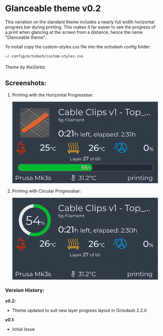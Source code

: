 # Glanceable theme v0.2

This variation on the standard theme includes a nearly full width horizontal progress bar during printing. This makes it far easier to see the progress of a print when glancing at the screen from a distance, hence the name "Glanceable theme".

To install copy the custom-styles.css file into the octodash config folder:
```
~/.config/octodash/custom-styles.css
```


###### Theme by theGarbz.

## Screenshots:

1. Printing with the Horizontal Progressbar:

   ![Filament List](screenshots/screenshot_printing_straight.png)

2. Printing with Circular Progressbar:

   ![File List](screenshots/screenshot_printing_circle.png)

### Version History:

__v0.2:__
* Theme updated to suit new layer progress layout in Octodash 2.2.0

__v0.1:__
* Initial Issue